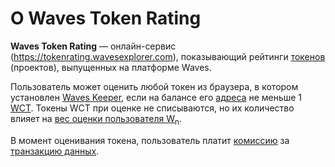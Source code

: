 # О Waves Token Rating

**Waves Token Rating** — онлайн-сервис (<https://tokenrating.wavesexplorer.com>), показывающий рейтинги [токенов](/blockchain/token.md) (проектов), выпущенных на платформе Waves.

Пользователь может оценить любой токен из браузера, в котором установлен [Waves Keeper](/waves-keeper/about-waves-keeper.md), если на балансе его [адреса](/blockchain/address.md) не меньше 1 [WCT](/blockchain/token/wct.md). Токены WCT при оценке не списываются, но их количество влияет на [вес оценки пользователя W<sub>n</sub>](/waves-token-rating/rating-formula.md).

В момент оценивания токена, пользователь платит [комиссию](/blockchain/transaction-fee.md) за [транзакцию данных](/blockchain/transaction-type/data-transaction.md).
